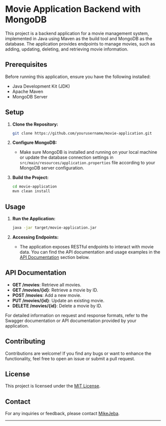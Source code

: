 
# Movie Application Backend with MongoDB

This project is a backend application for a movie management system, implemented in Java using Maven as the build tool and MongoDB as the database. The application provides endpoints to manage movies, such as adding, updating, deleting, and retrieving movie information.

## Prerequisites

Before running this application, ensure you have the following installed:

- Java Development Kit (JDK)
- Apache Maven
- MongoDB Server

## Setup

1. **Clone the Repository:**
   ```bash
   git clone https://github.com/yourusername/movie-application.git
   ```

2. **Configure MongoDB:**
   - Make sure MongoDB is installed and running on your local machine or update the database connection settings in `src/main/resources/application.properties` file according to your MongoDB server configuration.

3. **Build the Project:**
   ```bash
   cd movie-application
   mvn clean install
   ```

## Usage

1. **Run the Application:**
   ```bash
   java -jar target/movie-application.jar
   ```

2. **Accessing Endpoints:**
   - The application exposes RESTful endpoints to interact with movie data. You can find the API documentation and usage examples in the [API Documentation](#api-documentation) section below.

## API Documentation

- **GET /movies**: Retrieve all movies.
- **GET /movies/{id}**: Retrieve a movie by ID.
- **POST /movies**: Add a new movie.
- **PUT /movies/{id}**: Update an existing movie.
- **DELETE /movies/{id}**: Delete a movie by ID.

For detailed information on request and response formats, refer to the Swagger documentation or API documentation provided by your application.

## Contributing

Contributions are welcome! If you find any bugs or want to enhance the functionality, feel free to open an issue or submit a pull request.

## License

This project is licensed under the [MIT License](LICENSE).

## Contact

For any inquiries or feedback, please contact [MikeJeba](mailto:jebajovitha@gmail.com).

---
